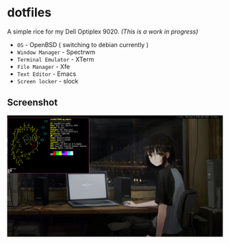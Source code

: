 # dotfiles

A simple rice for my Dell Optiplex 9020. _(This is a work in progress)_

* `OS` - OpenBSD ( switching to debian currently )
* `Window Manager` - Spectrwm
* `Terminal Emulator` - XTerm
* `File Manager` - Xfe
* `Text Editor` - Emacs
* `Screen locker` - slock

## Screenshot
![scrot](scrot.png)
